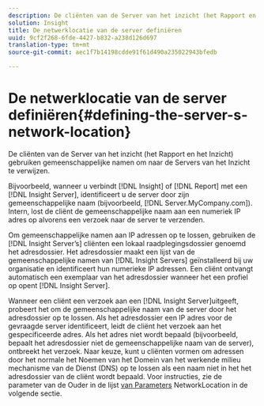 ```yaml
---
description: De cliënten van de Server van het inzicht (het Rapport en het Inzicht) gebruiken gemeenschappelijke namen om naar de Servers van het Inzicht te verwijzen.
solution: Insight
title: De netwerklocatie van de server definiëren
uuid: 9cf2f268-6fde-4427-b832-a238d126d697
translation-type: tm+mt
source-git-commit: aec1f7b14198cdde91f61d490a235022943bfedb

---
```



# De netwerklocatie van de server definiëren{#defining-the-server-s-network-location}

De cliënten van de Server van het inzicht (het Rapport en het Inzicht) gebruiken gemeenschappelijke namen om naar de Servers van het Inzicht te verwijzen.

Bijvoorbeeld, wanneer u verbindt [!DNL Insight] of [!DNL Report] met een [!DNL Insight Server], identificeert u de server door zijn gemeenschappelijke naam (bijvoorbeeld, [!DNL Server.MyCompany.com]). Intern, lost de cliënt de gemeenschappelijke naam aan een numeriek IP adres op alvorens een verzoek naar de server te verzenden.

Om gemeenschappelijke namen aan IP adressen op te lossen, gebruiken de [!DNL Insight Server’s] cliënten een lokaal raadplegingsdossier genoemd het adresdossier. Het adresdossier maakt een lijst van de gemeenschappelijke namen van [!DNL Insight Servers] geïnstalleerd bij uw organisatie en identificeert hun numerieke IP adressen. Een cliënt ontvangt automatisch een exemplaar van het adresdossier wanneer het een profiel op opent [!DNL Insight Server].

Wanneer een cliënt een verzoek aan een [!DNL Insight Server]uitgeeft, probeert het om de gemeenschappelijke naam van de server door het adresdossier op te lossen. Als het adresdossier een IP adres voor de gevraagde server identificeert, leidt de cliënt het verzoek aan het gespecificeerde adres. Als het adres niet wordt bepaald (bijvoorbeeld, bepaalt het adresdossier niet de gemeenschappelijke naam van de server), ontbreekt het verzoek. Naar keuze, kunt u cliënten vormen om adressen door het normale het Noemen van het Domein van het werkende milieu mechanisme van de Dienst (DNS) op te lossen als een naam niet in het het adresdossier van de cliënt wordt bepaald. Voor instructies, zie de parameter van de Ouder in de lijst [van Parameters](../../../../../home/c-inst-svr/c-install-ins-svr/t-install-proc-inst-svr-dpu/c-svrs-ntwk-loc/c-ntwk-loc.md#concept-18587827cbd24805801caa86bc816e05) NetworkLocation in de volgende sectie.
